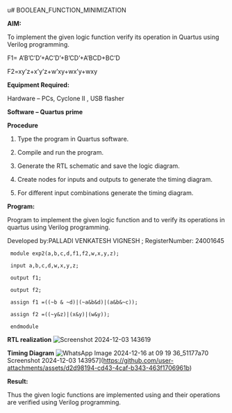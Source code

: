 u# BOOLEAN_FUNCTION_MINIMIZATION

**AIM:**

To implement the given logic function verify its operation in Quartus using Verilog programming.

F1= A’B’C’D’+AC’D’+B’CD’+A’BCD+BC’D 

F2=xy’z+x’y’z+w’xy+wx’y+wxy

**Equipment Required:**

Hardware – PCs, Cyclone II , USB flasher

**Software – Quartus prime**

**Procedure**

1.	Type the program in Quartus software.

2.	Compile and run the program.

3.	Generate the RTL schematic and save the logic diagram.

4.	Create nodes for inputs and outputs to generate the timing diagram.

5.	For different input combinations generate the timing diagram.


**Program:**

 Program to implement the given logic function and to verify its operations in quartus using Verilog programming. 

Developed by:PALLADI VENKATESH VIGNESH ; RegisterNumber: 24001645

     module exp2(a,b,c,d,f1,f2,w,x,y,z);
     
     input a,b,c,d,w,x,y,z;
     
     output f1;
     
     output f2;
     
     assign f1 =((~b & ~d)|(~a&b&d)|(a&b&~c));
     
     assign f2 =((~y&z)|(x&y)|(w&y));
     
     endmodule


**RTL realization**
![Screenshot 2024-12-03 143619](https://github.com/user-attachments/assets/c6575a20-37de-464d-9a56-ea29c8603b97)


**Timing Diagram**
![WhatsApp Image 2024-12-16 at 09 19 36_51177a70](https://github.com/user-attachments/assets/379b0f0f-dbf4-44a9-84b4-2cd9e08b0220)
Screenshot 2024-12-03 143957](https://github.com/user-attachments/assets/d2d98194-cd43-4caf-b343-463f1706961b)


**Result:**

Thus the given logic functions are implemented using and their operations are verified using Verilog programming.

